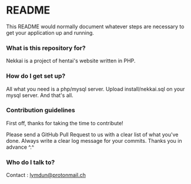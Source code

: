# README #

This README would normally document whatever steps are necessary to get your application up and running.

### What is this repository for? ###

Nekkai is a project of hentai's website written in PHP.

### How do I get set up? ###

All what you need is a php/mysql server.
Upload install/nekkai.sql on your mysql server.
And that's all.

### Contribution guidelines ###

First off, thanks for taking the time to contribute!

Please send a GitHub Pull Request to us with a clear list of what you've done.
Always write a clear log message for your commits.
Thanks you in advance ^.^ 

### Who do I talk to? ###

Contact : lymdun@protonmail.ch